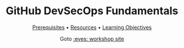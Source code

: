 <!-- markdownlint-disable MD033 -->

<h1 align="center">GitHub DevSecOps Fundamentals</h1>

<p align="center">
  <a href="https://github-partner-demo-library.github.io/github-devsecops-fundamentals/prerequisites">Prerequisites</a> •
  <a href="https://github-partner-demo-library.github.io/github-devsecops-fundamentals/#resources">Resources</a> •
  <a href="https://github-partner-demo-library.github.io/github-devsecops-fundamentals/#learning-objectives">Learning Objectives</a>
</p>

<p align="center">
Goto <a style="font-weight=bold" href="https://github-partner-demo-library.github.io/github-devsecops-fundamentals">:eyes: workshop site</a>
</p>
